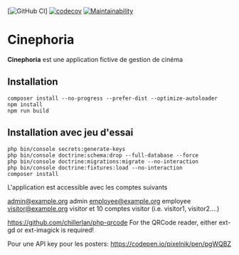 [![GitHub CI](https://github.com/bbalet/web-ecf/web/actions/workflows/symfony.yml/badge.svg)]
[![codecov](https://codecov.io/gh/bbalet/web-ecf/graph/badge.svg?token=JARJRZD07D)](https://codecov.io/gh/bbalet/web-ecf)
[![Maintainability](https://api.codeclimate.com/v1/badges/d319208984315580dace/maintainability)](https://codeclimate.com/github/bbalet/web-ecf/maintainability)

# Cinephoria

**Cinephoria** est une application fictive de gestion de cinéma

## Installation

    composer install --no-progress --prefer-dist --optimize-autoloader
    npm install
    npm run build

## Installation avec jeu d'essai

    php bin/console secrets:generate-keys
    php bin/console doctrine:schema:drop --full-database --force
    php bin/console doctrine:migrations:migrate --no-interaction
    php bin/console doctrine:fixtures:load --no-interaction
    composer install

L'application est accessible avec les comptes suivants

admin@example.org   admin
employee@example.org   employee
visitor@example.org   visitor
et 10 comptes visitor (i.e. visitor1, visitor2....)

https://github.com/chillerlan/php-qrcode
For the QRCode reader, either ext-gd or ext-imagick is required!

Pour une API key pour les posters:
https://codepen.io/pixelnik/pen/pgWQBZ
